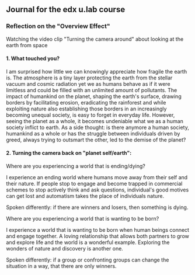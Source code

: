 ## Journal for the edx u.lab course

### Reflection on the "Overview Effect"
Watching the video clip "Turning the camera around" about looking at the earth from space

#### 1. What touched you?
I am surprised how little we can knowingly appreciate how fragile the earth is. The atmosphere is a tiny layer protecting the earth from the stellar vacuum and cosmic radiation yet we as humans behave as if it were limitless and could be filled with an unlimited amount of pollutants.
The impact of humankind on the planet, shaping the earth's surface, drawing borders by facilitating erosion, eradicating the rainforest and while exploiting nature also establishing those borders in an increasingly becoming unequal society, is easy to forget in everyday life. However, seeing the planet as a whole, it becomes undeniable what we as a human society inflict to earth.
As a side thought: is there anymore a human society, humankind as a whole or has the struggle between individuals driven by greed, always trying to outsmart the other, led to the demise of the planet?

#### 2. Turning the camera back on "planet self/earth":

Where are you experiencing a world that is ending/dying?

I experience an ending world where humans move away from their self and their nature. 
If people stop to engage and become trapped in commercial schemes to stop actively think and ask questions, individual's good motives can get lost and automatism takes the place of individuals nature.

Spoken differently: if there are winners and losers, then something is dying.

Where are you experiencing a world that is wanting to be born?

I experience a world that is wanting to be born when human beings connect and engage together. A loving relationship that allows both partners to grow and explore life and the world is a wonderful example. Exploring the wonders of nature and discovery is another one.

Spoken differently: if a group or confronting groups can change the situation in a way, that there are only winners.